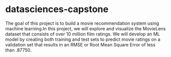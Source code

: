 # datasciences-capstone
The goal of this project is to build a movie recommendation system using machine learning.In this project, we will explore and visualize the MovieLens dataset that consists of over 10 million film ratings. We will develop an ML model by creating both training and test sets to predict movie ratings on a validation set that results in an RMSE or Root Mean Square Error of less than .87750.
